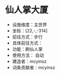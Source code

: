 # 仙人掌大厦

* 设施维度：主世界
* 坐标：[22,-,-314]
* 前往方式：步行
* 具体前往方式：
* 功能：刷仙人掌
* 使用方法： 自动
* 建造者：mcyinsz
* 词条贡献者：mcyinsz
